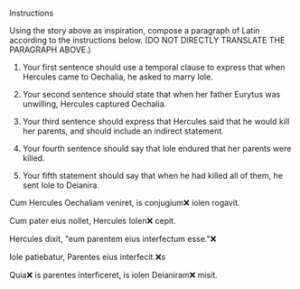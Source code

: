 Instructions

Using the story above as inspiration, compose a paragraph of Latin according to the instructions below. (DO NOT DIRECTLY TRANSLATE THE PARAGRAPH ABOVE.)

1. Your first sentence should use a temporal clause to express that when Hercules came to Oechalia, he asked to marry Iole.

2. Your second sentence should state that when her father Eurytus was unwilling, Hercules captured Oechalia.

3. Your third sentence should express that Hercules said that he would kill her parents, and should include an indirect statement.

4. Your fourth sentence should say that Iole endured that her parents were killed.

5. Your fifth statement should say that when he had killed all of them, he sent Iole to Deianira.

Cum Hercules Oechaliam veniret, is conjugium❌ iolen rogavit.

Cum pater eius nollet, Hercules Iolen❌ cepit.

Hercules dixit, "eum parentem eius interfectum esse."❌

Iole patiebatur, Parentes eius interfecit.❌s

Quia❌ is parentes interficeret, is iolen Deianiram❌ misit.
